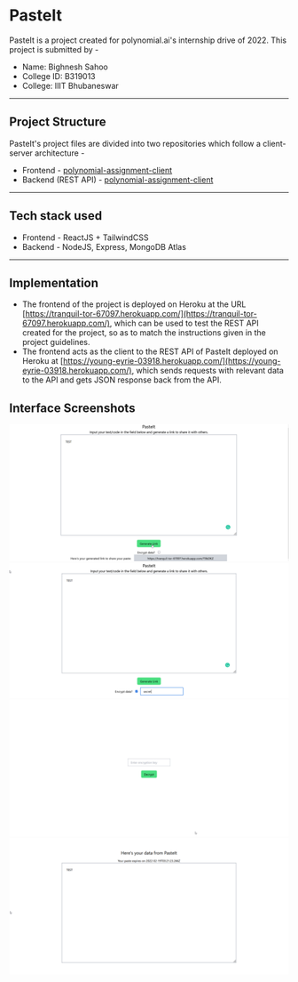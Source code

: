 
# PasteIt

PasteIt is a project created for polynomial.ai's internship drive of 2022. This project is submitted by -

- Name: Bighnesh Sahoo
- College ID: B319013
- College: IIIT Bhubaneswar

---
## Project Structure
PasteIt's project files are divided into two repositories which follow a client-server architecture -

- Frontend - [polynomial-assignment-client](https://github.com/bigsbunny/polynomial-assignment-client)
- Backend (REST API) - [polynomial-assignment-client](https://github.com/bigsbunny/polynomial-assignment-api)

---
## Tech stack used
- Frontend - ReactJS + TailwindCSS
- Backend - NodeJS, Express, MongoDB Atlas

---
## Implementation

- The frontend of the project is deployed on Heroku at the URL [https://tranquil-tor-67097.herokuapp.com/](https://tranquil-tor-67097.herokuapp.com/), which can be used to test the REST API created for the project, so as to match the instructions given in the project guidelines. 
- The frontend acts as the client to the REST API of PasteIt deployed on Heroku at [https://young-eyrie-03918.herokuapp.com/](https://young-eyrie-03918.herokuapp.com/), which sends requests with relevant data to the API and gets JSON response back from the API.

## Interface Screenshots
![UI1](./assets/ui1.png)
![UI2](./assets/ui2.png)
![UI4](./assets/ui4.png)
![UI3](./assets/ui3.png)
